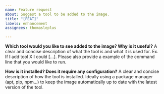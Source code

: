 ```yaml
---
name: Feature request
about: Suggest a tool to be added to the image.
title: "[FEAT]"
labels: enhancement
assignees: thomasleplus

---
```


**Which tool would you like to see added to the image? Why is it useful?**
A clear and concise description of what the tool is and what it is used for. Ex. If I add tool X I could [...]. Please also provide a example of the command line that you would like to run. 

**How is it installed? Does it require any configuration?**
A clear and concise description of how the tool is installed. Ideally using a package manager (apt, pip, npm...) to keep the image automatically up to date with the latest version of the tool.
